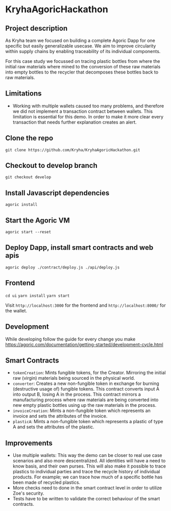 # KryhaAgoricHackathon

## Project description
As Kryha team we focused on building a complete Agoric Dapp for one specific but easily generalizable usecase. We aim to improve circularity within supply chains by enabling traceability of its individual components.

For this case study we focussed on tracing plastic bottles from where the initial raw materials where mined to the conversion of these raw materials into empty bottles to the recycler that decomposes these bottles back to raw materials.

## Limitations
- Working with multiple wallets caused too many problems, and therefore we did not implement a transaction contract between wallets. This limitation is essential for this demo. In order to make it more clear every transaction that needs further explanation creates an alert.

## Clone the repo
```git clone https://github.com/Kryha/KryhaAgoricHackathon.git```

## Checkout to develop branch
```git checkout develop```

## Install Javascript dependencies
```agoric install```

## Start the Agoric VM 
```agoric start --reset```

## Deploy Dapp, install smart contracts and web apis
```agoric deploy ./contract/deploy.js ./api/deploy.js```

## Frontend
```cd ui```
```yarn install```
```yarn start```

Visit ```http://localhost:3000``` for the frontend and ```http://localhost:8000/``` for the wallet.

## Development
While developing follow the guide for every change you make
https://agoric.com/documentation/getting-started/development-cycle.html

## Smart Contracts
- ```tokenCreation```: Mints fungible tokens, for the Creator. Mirroring the initial raw (virgin) materials being sourced in the physical world.
- ```converter```: Creates a new non-fungible token in exchange for burning (destructive usage of) fungible tokens. This contract converts input A into output B, losing A in the process. This contract mirrors a manufacturing process where raw materials are being converted into new empty plastic bottles using up the raw materials in the process.
- ```invoiceCreation```: Mints a non-fungible token which represents an invoice and sets the attributes of the invoice.
- ```plasticA```: Mints a non-fungible token which represents a plastic of type A and sets the attributes of the plastic.

## Improvements
- Use multiple wallets: This way the demo can be closer to real use case scenarios and also more descentralized. All identities will have a need to know basis, and their own purses. This will also make it possible to trace plastics to individual parties and trace the recycle history of individual products. For example; we can trace how much of a specific bottle has been made of recycled plastics.
- More checks need to done in the smart contract level in order to utilize Zoe's security.
- Tests have to be written to validate the correct behaviour of the smart contracts.
